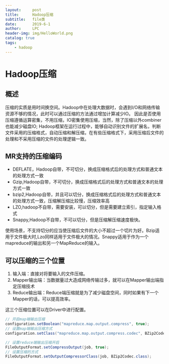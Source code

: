 ```yaml
---
layout:     post
title:      Hadoop压缩
subtitle:   file类
date:       2019-6-1
author:     LPC
header-img: img/HelloWorld.png
catalog: true
tags:
    - hadoop
---
```


# Hadoop压缩

## 概述

压缩的实质是用时间换空间。Hadoop中在处理大数据时，会遇到I/O和网络传输资源不够的情况，此时可以通过压缩的方法通过增加计算减少IO。
因此是否使用压缩遵循运算密集，不用压缩，IO密集使用压缩，当然，除了压缩以外combiner也能减少磁盘IO;
Hadoop框架在运行过程中，能够自动识别文件的扩展名，判断文件采用的压缩格式，自动压缩和解压缩，在有些压缩格式下，采用压缩后文件的处理和不采用压缩的文件的处理逻辑一致。

## MR支持的压缩编码

- DEFLATE，Hadoop自带，不可切分，换成压缩格式后的处理方式和普通文本的处理方式一致
- Gzip,Hadoop自带，不可切分，换成压缩格式后的处理方式和普通文本的处理方式一致
- bzip2,Hadoop自带，并且可以切分，换成压缩格式后的处理方式和普通文本的处理方式一致，压缩解压缩比较慢，压缩效率高
- LZO,hadoop不自带，需要安装，可以切分，但是需要建立索引，指定输入格式
- Snappy,Hadoop不自带，不可以切分，但是压缩解压缩速度极快。

使用场景，不支持切分的应当使压缩后文件的大小不超过一个切片为好。Bzip适用于文件极大时,Lzo同样适用于文件极大的情况。Snappy适用于作为一个mapreduce的输出和另一个MapReduce的输入。

## 可以压缩的三个位置

1. 输入端：直接对将要输入的文件压缩。
2. Mapper输出端：当数据量过大造成网络传输过多，就可以在Mapper输出端指定压缩技术
3. Reduce输出端：Reduce端压缩就是为了减少磁盘空间，同时如果有下一个Mapper的话，可以提高效率。

这三个压缩位置可以在Driver中进行配置。

```java
// 开启map端输出压缩
configuration.setBoolean("mapreduce.map.output.compress", true);
// 设置map端输出压缩方式
configuration.setClass("mapreduce.map.output.compress.codec", BZip2Codec.class, CompressionCodec.class);
```

```java
// 设置reduce端输出压缩开启
FileOutputFormat.setCompressOutput(job, true);
// 设置压缩的方式
FileOutputFormat.setOutputCompressorClass(job, BZip2Codec.class); 
```
